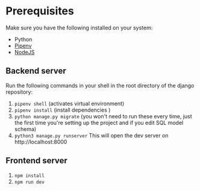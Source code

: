 # Prerequisites
Make sure you have the following installed on your system:
* Python
* [Pipenv](https://pypi.org/project/pipenv/)
* [NodeJS](https://github.com/nvm-sh/nvm)

## Backend server
Run the following commands in your shell in the root directory of the django repository:
1. `pipenv shell` (activates virtual environment)
2. `pipenv install` (install dependencies )
3. `python manage.py migrate` (you won't need to run these every time, just the first time you're setting up the project and if you edit SQL model schema)
5. `python3 manage.py runserver`
This will open the dev server on http://localhost:8000

## Frontend server
1. `npm install`
2. `npm run dev`